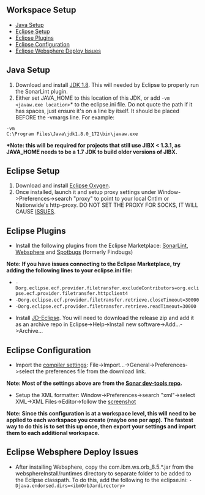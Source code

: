 ## Workspace Setup

* [Java Setup](#JavaSetup)
* [Eclipse Setup](#EclipseSetup)
* [Eclipse Plugins](#EclipsePlugins)
* [Eclipse Configuration](#EclipseConfiguration)
* [Eclipse Websphere Deploy Issues](#EclipseWebsphereDeployIssues)

## <a name="JavaSetup"></a>Java Setup

1.  Download and install [JDK 1.8](http://www.oracle.com/technetwork/java/javase/downloads/jdk8-downloads-2133151.html). This will needed by Eclipse to properly run the SonarLint plugin.
1.  Either set JAVA_HOME to this location of this JDK, or add `-vm <javaw.exe location>`\* to the eclipse.ini file. Do not quote the path if it has spaces, just ensure it's on a line by itself. It should be placed BEFORE the -vmargs line. For example:

```
-vm
C:\Program Files\Java\jdk1.8.0_172\bin\javaw.exe
```

**\*Note: this will be required for projects that still use JIBX < 1.3.1, as JAVA_HOME needs to be a 1.7 JDK to build older versions of JIBX.**

## <a name="EclipseSetup"></a>Eclipse Setup

1.  Download and install [Eclipse Oxygen](https://www.eclipse.org/downloads/download.php?file=/technology/epp/downloads/release/oxygen/3a/eclipse-jee-oxygen-3a-win32-x86_64.zip&mirror_id=492).
2.  Once installed, launch it and setup proxy settings under Window->Preferences->search "proxy" to point to your local Cntlm or Nationwide's http-proxy. DO NOT SET THE PROXY FOR SOCKS, IT WILL CAUSE [ISSUES](https://stackoverflow.com/questions/5857499/how-do-i-have-to-configure-the-proxy-settings-so-eclipse-can-download-new-plugin).

## <a name="EclipsePlugins"></a>Eclipse Plugins

* Install the following plugins from the Eclipse Marketplace: [SonarLint](https://marketplace.eclipse.org/content/sonarlint), [Websphere](https://marketplace.eclipse.org/content/ibm-websphere-application-server-v85x-developer-tools) and [Spotbugs](https://marketplace.eclipse.org/content/spotbugs-eclipse-plugin) (formerly Findbugs)

**Note: If you have issues connecting to the Eclipse Marketplace, try adding the following lines to your eclipse.ini file:**

* `-Dorg.eclipse.ecf.provider.filetransfer.excludeContributors=org.eclipse.ecf.provider.filetransfer.httpclient4`
* `-Dorg.eclipse.ecf.provider.filetransfer.retrieve.closeTimeout=30000`
* `-Dorg.eclipse.ecf.provider.filetransfer.retrieve.readTimeout=30000`

- Install [JD-Eclipse](http://jd.benow.ca/). You will need to download the release zip and add it as an archive repo in Eclipse->Help->Install new software->Add...->Archive...

## <a name="EclipseConfiguration"></a>Eclipse Configuration

* Import the [compiler settings](https://github.nwie.net/Nationwide/EDS-Apps/blob/master/workspace-setup/eclipsePrefs.epf): File->Import...->General->Preferences->select the preferences file from the download link.

**Note: Most of the settings above are from the [Sonar dev-tools repo](https://github.com/SonarSource/sonar-developer-toolset).**

* Setup the XML formatter: Window->Preferences->search "xml"->select XML->XML Files->Editor->follow the [screenshot](https://github.nwie.net/Nationwide/EDS-Apps/blob/master/workspace-setup/eclipseXmlSettings.png)

**Note: Since this configuration is at a workspace level, this will need to be applied to each workspace you create (maybe one per app). The fastest way to do this is to set this up once, then export your settings and import them to each additional workspace.**

## <a name="EclipseWebsphereDeployIssues"></a>Eclipse Websphere Deploy Issues

* After installing Websphere, copy the com.ibm.ws.orb_8.5.\*.jar from the websphereInstall/runtimes directory to separate folder to be added to the Eclipse classpath. To do this, add the following to the eclipse.ini: `-Djava.endorsed.dirs=<ibmOrbJardirectory>`
